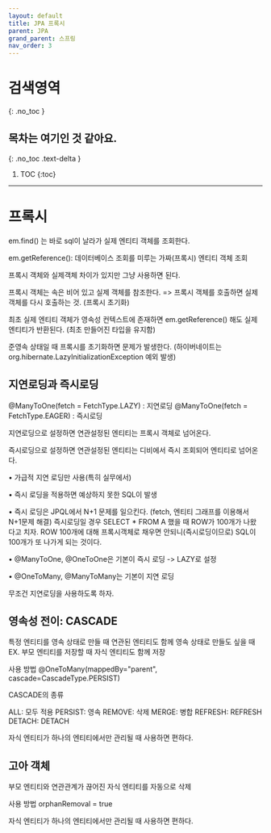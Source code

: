 ```yaml
---
layout: default
title: JPA 프록시
parent: JPA
grand_parent: 스프링
nav_order: 3
---
```


# 검색영역
{: .no_toc }

## 목차는 여기인 것 같아요.
{: .no_toc .text-delta }

1. TOC
{:toc}

---

# 프록시

em.find() 는 바로 sql이 날라가 실제 엔티티 객체를 조회한다.

em.getReference(): 데이터베이스 조회를 미루는 가짜(프록시) 엔티티 객체 조회

프록시 객체와 실제객체 차이가 있지만 그냥 사용하면 된다.

프록시 객체는 속은 비어 있고 실제 객체를 참조한다. => 프록시 객체를 호출하면 실제 객체를 다시 호출하는 것. (프록시 초기화)

최초 실제 엔티티 객체가 영속성 컨텍스트에 존재하면 em.getReference() 해도 실제 엔티티가 반환된다. (최초 만들어진 타입을 유지함)

준영속 상태일 때 프록시를 초기화하면 문제가 발생한다. (하이버네이트는 org.hibernate.LazyInitializationException 예외 발생)

## 지연로딩과 즉시로딩

@ManyToOne(fetch = FetchType.LAZY) : 지연로딩
@ManyToOne(fetch = FetchType.EAGER) : 즉시로딩


지연로딩으로 설정하면 연관설정된 엔티티는 프록시 객체로 넘어온다.

즉시로딩으로 설정하면 연관설정된 엔티티는 디비에서 즉시 조회되어 엔티티로 넘어온다.

• 가급적 지연 로딩만 사용(특히 실무에서) 

• 즉시 로딩을 적용하면 예상하지 못한 SQL이 발생 

• 즉시 로딩은 JPQL에서 N+1 문제를 일으킨다. (fetch, 엔티티 그래프를 이용해서 N+1문제 해결) 
즉시로딩일 경우
SELECT * FROM A 했을 때 ROW가 100개가 나왔다고 치자.
ROW 100개에 대해 프록시객체로 채우면 안되니(즉시로딩이므로) SQL이 100개가 또 나가게 되는 것이다.

• @ManyToOne, @OneToOne은 기본이 즉시 로딩 -> LAZY로 설정 

• @OneToMany, @ManyToMany는 기본이 지연 로딩

무조건 지연로딩을 사용하도록 하자.

## 영속성 전이: CASCADE

특정 엔티티를 영속 상태로 만들 때 연관된 엔티티도 함께 영속 상태로 만들도 싶을 때
EX. 부모 엔티티를 저장할 때 자식 엔티티도 함께 저장

사용 방법 
@OneToMany(mappedBy="parent", cascade=CascadeType.PERSIST)

CASCADE의 종류

ALL: 모두 적용 
PERSIST: 영속 
REMOVE: 삭제 
MERGE: 병합 
REFRESH: REFRESH 
DETACH: DETACH

자식 엔티티가 하나의 엔티티에서만 관리될 때 사용하면 편하다.

## 고아 객체

부모 엔티티와 연관관계가 끊어진 자식 엔티티를 자동으로 삭제

사용 방법
orphanRemoval = true

자식 엔티티가 하나의 엔티티에서만 관리될 때 사용하면 편하다.
